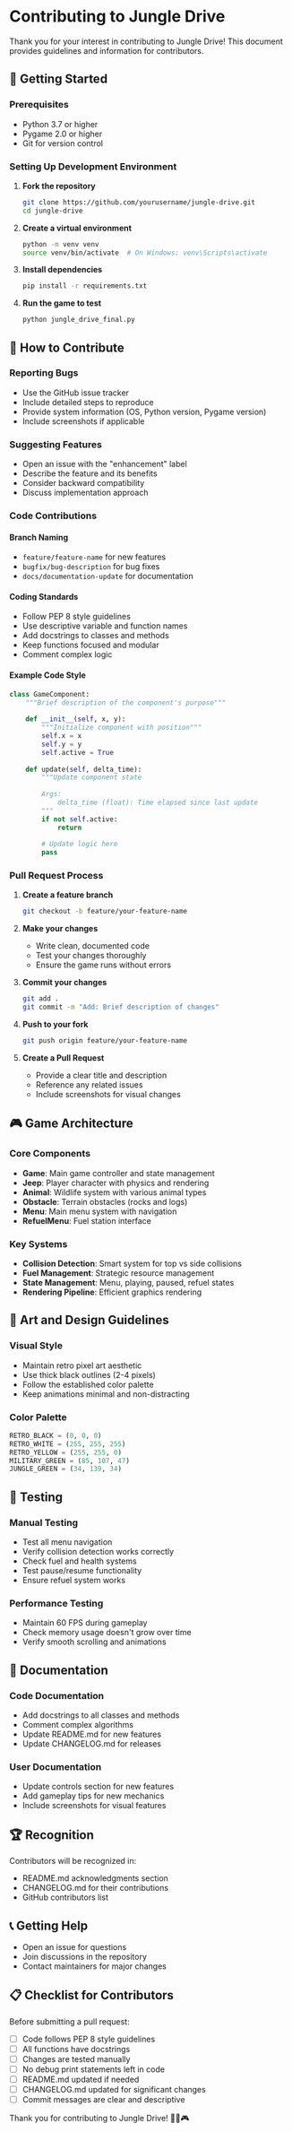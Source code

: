 # Contributing to Jungle Drive

Thank you for your interest in contributing to Jungle Drive! This document provides guidelines and information for contributors.

## 🚀 Getting Started

### Prerequisites
- Python 3.7 or higher
- Pygame 2.0 or higher
- Git for version control

### Setting Up Development Environment

1. **Fork the repository**
   ```bash
   git clone https://github.com/yourusername/jungle-drive.git
   cd jungle-drive
   ```

2. **Create a virtual environment**
   ```bash
   python -m venv venv
   source venv/bin/activate  # On Windows: venv\Scripts\activate
   ```

3. **Install dependencies**
   ```bash
   pip install -r requirements.txt
   ```

4. **Run the game to test**
   ```bash
   python jungle_drive_final.py
   ```

## 🎯 How to Contribute

### Reporting Bugs
- Use the GitHub issue tracker
- Include detailed steps to reproduce
- Provide system information (OS, Python version, Pygame version)
- Include screenshots if applicable

### Suggesting Features
- Open an issue with the "enhancement" label
- Describe the feature and its benefits
- Consider backward compatibility
- Discuss implementation approach

### Code Contributions

#### Branch Naming
- `feature/feature-name` for new features
- `bugfix/bug-description` for bug fixes
- `docs/documentation-update` for documentation

#### Coding Standards
- Follow PEP 8 style guidelines
- Use descriptive variable and function names
- Add docstrings to classes and methods
- Keep functions focused and modular
- Comment complex logic

#### Example Code Style
```python
class GameComponent:
    """Brief description of the component's purpose"""
    
    def __init__(self, x, y):
        """Initialize component with position"""
        self.x = x
        self.y = y
        self.active = True
    
    def update(self, delta_time):
        """Update component state
        
        Args:
            delta_time (float): Time elapsed since last update
        """
        if not self.active:
            return
        
        # Update logic here
        pass
```

### Pull Request Process

1. **Create a feature branch**
   ```bash
   git checkout -b feature/your-feature-name
   ```

2. **Make your changes**
   - Write clean, documented code
   - Test your changes thoroughly
   - Ensure the game runs without errors

3. **Commit your changes**
   ```bash
   git add .
   git commit -m "Add: Brief description of changes"
   ```

4. **Push to your fork**
   ```bash
   git push origin feature/your-feature-name
   ```

5. **Create a Pull Request**
   - Provide a clear title and description
   - Reference any related issues
   - Include screenshots for visual changes

## 🎮 Game Architecture

### Core Components
- **Game**: Main game controller and state management
- **Jeep**: Player character with physics and rendering
- **Animal**: Wildlife system with various animal types
- **Obstacle**: Terrain obstacles (rocks and logs)
- **Menu**: Main menu system with navigation
- **RefuelMenu**: Fuel station interface

### Key Systems
- **Collision Detection**: Smart system for top vs side collisions
- **Fuel Management**: Strategic resource management
- **State Management**: Menu, playing, paused, refuel states
- **Rendering Pipeline**: Efficient graphics rendering

## 🎨 Art and Design Guidelines

### Visual Style
- Maintain retro pixel art aesthetic
- Use thick black outlines (2-4 pixels)
- Follow the established color palette
- Keep animations minimal and non-distracting

### Color Palette
```python
RETRO_BLACK = (0, 0, 0)
RETRO_WHITE = (255, 255, 255)
RETRO_YELLOW = (255, 255, 0)
MILITARY_GREEN = (85, 107, 47)
JUNGLE_GREEN = (34, 139, 34)
```

## 🧪 Testing

### Manual Testing
- Test all menu navigation
- Verify collision detection works correctly
- Check fuel and health systems
- Test pause/resume functionality
- Ensure refuel system works

### Performance Testing
- Maintain 60 FPS during gameplay
- Check memory usage doesn't grow over time
- Verify smooth scrolling and animations

## 📝 Documentation

### Code Documentation
- Add docstrings to all classes and methods
- Comment complex algorithms
- Update README.md for new features
- Update CHANGELOG.md for releases

### User Documentation
- Update controls section for new features
- Add gameplay tips for new mechanics
- Include screenshots for visual features

## 🏆 Recognition

Contributors will be recognized in:
- README.md acknowledgments section
- CHANGELOG.md for their contributions
- GitHub contributors list

## 📞 Getting Help

- Open an issue for questions
- Join discussions in the repository
- Contact maintainers for major changes

## 📋 Checklist for Contributors

Before submitting a pull request:

- [ ] Code follows PEP 8 style guidelines
- [ ] All functions have docstrings
- [ ] Changes are tested manually
- [ ] No debug print statements left in code
- [ ] README.md updated if needed
- [ ] CHANGELOG.md updated for significant changes
- [ ] Commit messages are clear and descriptive

Thank you for contributing to Jungle Drive! 🌴🚗🎮
